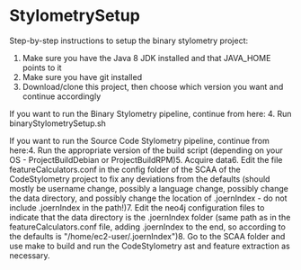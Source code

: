 # StylometrySetup
Step-by-step instructions to setup the binary stylometry project:
1.  Make sure you have the Java 8 JDK installed and that JAVA_HOME points to it
2.  Make sure you have git installed
3.  Download/clone this project, then choose which version you want and continue accordingly

If you want to run the Binary Stylometry pipeline, continue from here:
4. Run binaryStylometrySetup.sh

If you want to run the Source Code Stylometry pipeline, continue from here:4.  Run the appropriate version of the build script (depending on your OS - ProjectBuildDebian or ProjectBuildRPM)5.  Acquire data6.  Edit the file featureCalculators.conf in the config folder of the SCAA of the CodeStylometry project to fix any deviations from the defaults (should mostly be username change, possibly a language change, possibly change the data directory, and possibly change the location of .joernIndex - do not include .joernIndex in the path!)7.  Edit the neo4j configuration files to indicate that the data directory is the .joernIndex folder (same path as in the featureCalculators.conf file, adding .joernIndex to the end, so according to the defaults is "/home/ec2-user/.joernIndex")8.  Go to the SCAA folder and use make to build and run the CodeStylometry ast and feature extraction as necessary.

